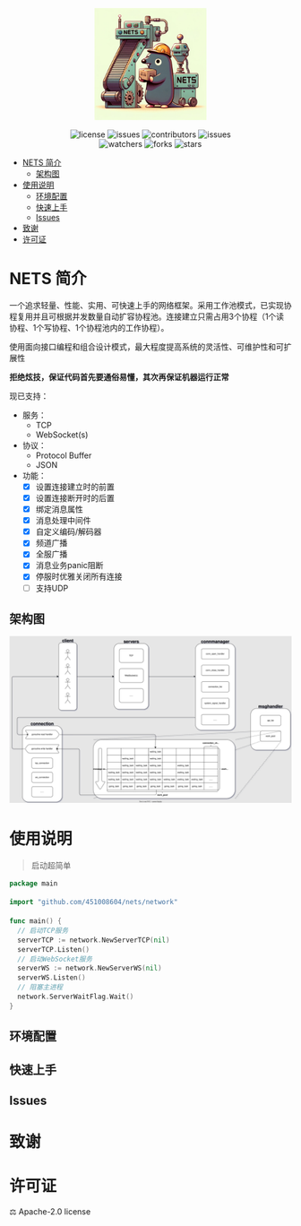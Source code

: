 <p align="center"><img src="./assets/logo2.webp" alt="" width="200"/></p>
<div align="center">
<img src="https://img.shields.io/github/license/451008604/nets.svg" alt="license"/>
<img src="https://img.shields.io/github/issues/451008604/nets.svg" alt="issues"/>
<img src="https://img.shields.io/github/contributors/451008604/nets.svg" alt="contributors"/>
<img src="https://img.shields.io/github/issues-pr/451008604/nets.svg" alt="issues"/>
</div>
<div align="center">
<img src="https://img.shields.io/github/watchers/451008604/nets.svg?style=social&label=Watch" alt="watchers"/>
<img src="https://img.shields.io/github/forks/451008604/nets.svg?style=social&label=fork" alt="forks"/>
<img src="https://img.shields.io/github/stars/451008604/nets.svg?style=social&label=star" alt="stars"/>
</div>

<!-- TOC -->

* [NETS 简介](#nets-简介)
  * [架构图](#架构图)
* [使用说明](#使用说明)
  * [环境配置](#环境配置)
  * [快速上手](#快速上手)
  * [Issues](#issues)
* [致谢](#致谢)
* [许可证](#许可证)

<!-- TOC -->

# NETS 简介
一个追求轻量、性能、实用、可快速上手的网络框架。采用工作池模式，已实现协程复用并且可根据并发数量自动扩容协程池。连接建立只需占用3个协程（1个读协程、1个写协程、1个协程池内的工作协程）。

使用面向接口编程和组合设计模式，最大程度提高系统的灵活性、可维护性和可扩展性

**拒绝炫技，保证代码首先要通俗易懂，其次再保证机器运行正常**

现已支持：

* 服务：
  - TCP
  - WebSocket(s)
* 协议：
  - Protocol Buffer
  - JSON
* 功能：
  - [x] 设置连接建立时的前置
  - [x] 设置连接断开时的后置
  - [x] 绑定消息属性
  - [x] 消息处理中间件
  - [x] 自定义编码/解码器
  - [x] 频道广播
  - [x] 全服广播
  - [x] 消息业务panic阻断
  - [x] 停服时优雅关闭所有连接
  - [ ] 支持UDP

## 架构图

![架构图](./assets/DesignDiagram.drawio.svg)

# 使用说明

> 启动超简单

```go
package main

import "github.com/451008604/nets/network"

func main() {
  // 启动TCP服务
  serverTCP := network.NewServerTCP(nil)
  serverTCP.Listen()
  // 启动WebSocket服务
  serverWS := network.NewServerWS(nil)
  serverWS.Listen()
  // 阻塞主进程
  network.ServerWaitFlag.Wait()
}
```

## 环境配置

## 快速上手

## Issues

# 致谢

# 许可证

⚖️ Apache-2.0 license
